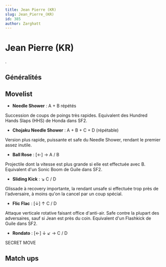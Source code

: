 ```yaml
---
title: Jean Pierre (KR)
slug: Jean_Pierre_(KR)
id: 385
author: Zarghatt
---
```


# Jean Pierre (KR)

.

## Généralités

## Movelist

- **Needle Shower** : A + B répétés

Succession de coups de poings très rapides. Equivalent des Hundred Hands
Slaps (HHS) de Honda dans SF2.

- **Chojaku Needle Shower** : A + B + C + D (répétable)

Version plus rapide, puissante et safe du Needle Shower, rendant le
premier assez inutile.

- **Ball Rose** : \[←\] → A / B

Projectile dont la vitesse est plus grande si elle est effectuée avec B.
Equivalent d'un Sonic Boom de Guile dans SF2.

- **Sliding Kick** : ↘ C / D

Glissade à recovery importante, la rendant unsafe si effectuée trop près
de l'adversaire, à moins qu'on la cancel par un coup spécial.

- **Flic Flac** : \[↓\] ↑ C / D

Attaque verticale rotative faisant office d'anti-air. Safe contre la
plupart des adversaires, sauf si Jean est près du coin. Equivalent d'un
Flashkick de Guile dans SF2.

- **Rondato** : \[←\] ↓ ↙ → C / D

SECRET MOVE

## Match ups
